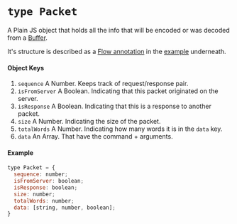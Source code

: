 # `type Packet`

A Plain JS object that holds all the info that will be encoded or was decoded from a [Buffer](https://nodejs.org/api/buffer.html).

It's structure is described as a [Flow annotation](http://flowtype.org/docs/type-annotations.html) in the [example](#example) underneath.

#### Object Keys
  1. `sequence` A Number. Keeps track of request/response pair.
  2. `isFromServer` A Boolean. Indicating that this packet originated on the server.
  3. `isResponse` A Boolean. Indicating that this is a response to another packet.
  4. `size` A Number. Indicating the size of the packet.
  5. `totalWords` A Number. Indicating how many words it is in the `data` key.
  6. `data` An Array. That have the command + arguments.

#### Example

```js
type Packet = {
  sequence: number;
  isFromServer: boolean;
  isResponse: boolean;
  size: number;
  totalWords: number;
  data: [string, number, boolean];
}
```
